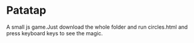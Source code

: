 # Patatap
A small js game.Just download the whole folder and run circles.html and press keyboard keys to see the magic.
